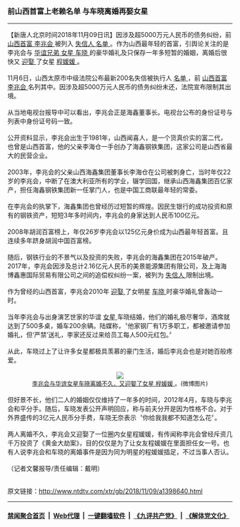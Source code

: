 ### 前山西首富上老赖名单 与车晓离婚再娶女星
------------------------

<div class="wysiwyg">
 【新唐人北京时间2018年11月09日讯】因涉及超5000万元人民币的债务纠纷，前
 <a href="http://www.ntdtv.com/xtr/gb/articlelistbytag_山西首富.html" target="_blank">
  山西首富
 </a>
 <a href="http://www.ntdtv.com/xtr/gb/articlelistbytag_李兆会.html" target="_blank">
  李兆会
 </a>
 被列入
 <a href="http://www.ntdtv.com/xtr/gb/articlelistbytag_失信人.html" target="_blank">
  失信人
 </a>
 <a href="http://www.ntdtv.com/xtr/gb/articlelistbytag_名单.html" target="_blank">
  名单
 </a>
 。作为山西最年轻的首富，引舆论关注的是李兆会与
 <a href="http://www.ntdtv.com/xtr/gb/articlelistbytag_华谊兄弟.html" target="_blank">
  华谊兄弟
 </a>
 <a href="http://www.ntdtv.com/xtr/gb/articlelistbytag_女星.html" target="_blank">
  女星
 </a>
 <a href="http://www.ntdtv.com/xtr/gb/articlelistbytag_车晓.html" target="_blank">
  车晓
 </a>
 的豪华婚礼及只保存一年多短暂的婚姻，离婚后很快又
 <a href="http://www.ntdtv.com/xtr/gb/articlelistbytag_迎娶.html" target="_blank">
  迎娶
 </a>
 了女星
 <a href="http://www.ntdtv.com/xtr/gb/articlelistbytag_程媛媛.html" target="_blank">
  程媛媛
 </a>
 。
 <br/>
 <br/>
 11月6日，山西太原市中级法院公布最新200名失信被执行人
 <a href="http://www.ntdtv.com/xtr/gb/articlelistbytag_名单.html" target="_blank">
  名单
 </a>
 ，前
 <a href="http://www.ntdtv.com/xtr/gb/articlelistbytag_山西首富.html" target="_blank">
  山西首富
 </a>
 <a href="http://www.ntdtv.com/xtr/gb/articlelistbytag_李兆会.html" target="_blank">
  李兆会
 </a>
 名列其中。因涉及超5000万元人民币的债务纠纷未还，法院宣布限制其出境。
 <br/>
 <br/>
 从当地电视台报导中可以看出，李兆会正是海鑫董事长。电视台公布的身份证号与列表中身份证号码一致。
 <br/>
 <br/>
 公开资料显示，李兆会出生于1981年，山西闻喜人，是一个货真价实的富二代，也曾是山西首富，他的父亲李海仓一手创办了海鑫钢铁集团，这家公司是山西省最大的民营企业。
 <br/>
 <br/>
 2003年，李兆会的父亲山西海鑫集团董事长李海仓在公司被刺身亡，当时年仅22岁的李兆会，中断了在澳大利亚所有的学业，辍学回国，继承山西海鑫集团百亿家产，担任海鑫钢铁集团新一任掌门人，也是中国工商联最年轻的常委。
 <br/>
 <br/>
 在李兆会的执掌下，海鑫集团也曾经历过短暂的辉煌。因民生银行的成功投资和原有的钢铁资产，短短3年多时间内，李兆会的身家达到人民币100亿元。
 <br/>
 <br/>
 2008年胡润百富榜上，年仅26岁李兆会以125亿元身价成为山西最年轻首富。且连续多年跻身胡润中国百富榜。
 <br/>
 <br/>
 随后，钢铁行业的不景气以及投资的失败，李兆会的海鑫集团在2015年破产。2017年，李兆会因涉及总计2.16亿元人民币的美景能源集团有限公司，及上海海博鑫惠国际贸易有限公司之间的追偿权纠纷一案，被列为
 <a href="http://www.ntdtv.com/xtr/gb/articlelistbytag_失信人.html" target="_blank">
  失信人
 </a>
 限制出境。
 <br/>
 <br/>
 作为曾经的山西首富，李兆会2010年
 <a href="http://www.ntdtv.com/xtr/gb/articlelistbytag_迎娶.html" target="_blank">
  迎娶
 </a>
 了女明星
 <a href="http://www.ntdtv.com/xtr/gb/articlelistbytag_车晓.html" target="_blank">
  车晓
 </a>
 时豪华婚礼曾轰动一时。
 <br/>
 <br/>
 当年李兆会与出身演艺世家的华谊
 <a href="http://www.ntdtv.com/xtr/gb/articlelistbytag_女星.html" target="_blank">
  女星
 </a>
 车晓结婚，他们的婚礼极尽奢华，酒席就达到了500多桌，婚车200余辆。陆媒称，〝他家钢厂有1万多职工，都被邀请参加婚礼，但‘严禁’送礼，李家还反过来给员工每人500元红包。〞
 <br/>
 <br/>
 从此，车晓过上了让许多女星都极具羡慕的豪门生活，婚后李兆会也是对她百般疼爱。
 <br/>
 <center>
  <br/>
  <a href="http://imgs.ntdtv.com/pic/2018/11-9/p9118102a492277049.jpg" target="_blank">
   <img border="0" src="http://imgs.ntdtv.com/pic/2018/11-9/p9118102a492277049-ss.jpg"/>
   <br/>
   <font size="-1">
    李兆会与华谊女星车晓离婚不久，又迎娶了女星
    <a href="http://www.ntdtv.com/xtr/gb/articlelistbytag_程媛媛.html" target="_blank">
     程媛媛
    </a>
    。(微博图片)
   </font>
  </a>
  <br/>
 </center>
 <br/>
 但好景不长，他们二人的婚姻仅仅维持了一年多的时间，2012年4月，车晓与李兆会和平分手。随后，车晓发表公开声明回应，称与前夫分开是因为性格不合。对于外界盛传的3亿元人民币分手费，车晓无奈表示〝你给我我都不知道怎么花〞。
 <br/>
 <br/>
 两人离婚不久，李兆会又迎娶了一位圈内女星程媛媛，有传闻称李兆会曾经斥资几千万投资了《黄金大劫案》，目的仅仅是为了让女友程媛媛在里面担任女一号。也有人说李兆会和车晓的离婚事件是因为同为明星的程媛媛插足，不过当事人否认。
 <br/>
 <br/>
 （记者文馨报导/责任编辑：戴明）
 <br/>
</div>

<br/>原文链接：http://www.ntdtv.com/xtr/gb/2018/11/09/a1398640.html


------------------------
#### [禁闻聚合首页](https://github.com/gfw-breaker/banned-news/blob/master/README.md) &nbsp;|&nbsp; [Web代理](https://github.com/gfw-breaker/open-proxy/blob/master/README.md) &nbsp;|&nbsp; [一键翻墙软件](https://github.com/gfw-breaker/nogfw/blob/master/README.md) &nbsp;|&nbsp; [《九评共产党》](https://github.com/gfw-breaker/9ping.md/blob/master/README.md#九评之一评共产党是什么) &nbsp;|&nbsp; [《解体党文化》](https://github.com/gfw-breaker/jtdwh.md/blob/master/README.md#绪论)
